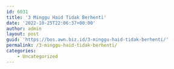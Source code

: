 ```yaml
---
id: 6031
title: '3 Minggu Haid Tidak Berhenti'
date: '2022-10-25T22:06:37+00:00'
author: admin
layout: post
guid: 'https://bos.awn.biz.id/3-minggu-haid-tidak-berhenti/'
permalink: /3-minggu-haid-tidak-berhenti/
categories:
    - Uncategorized
---
```



